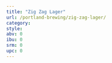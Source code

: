 ```yaml
---
title: "Zig Zag Lager"
url: /portland-brewing/zig-zag-lager/
category: 
style: 
abv: 0
ibu: 0
srm: 0
upc: 0
---
```


